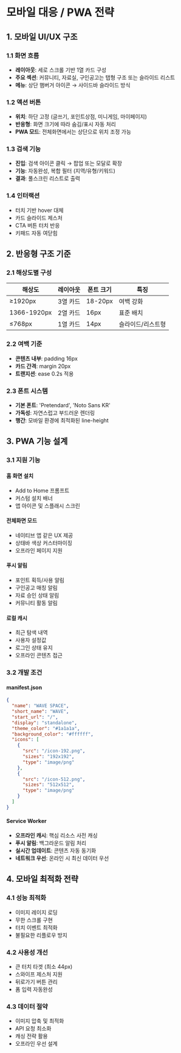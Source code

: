 # 모바일 대응 / PWA 전략

## 1. 모바일 UI/UX 구조

### 1.1 화면 흐름
- **레이아웃**: 세로 스크롤 기반 1열 카드 구성
- **주요 섹션**: 커뮤니티, 자료실, 구인공고는 탭형 구조 또는 슬라이드 리스트
- **메뉴**: 상단 햄버거 아이콘 → 사이드바 슬라이드 방식

### 1.2 액션 버튼
- **위치**: 하단 고정 (글쓰기, 포인트상점, 미니게임, 마이페이지)
- **반응형**: 화면 크기에 따라 숨김/표시 자동 처리
- **PWA 모드**: 전체화면에서는 상단으로 위치 조정 가능

### 1.3 검색 기능
- **진입**: 검색 아이콘 클릭 → 팝업 또는 모달로 확장
- **기능**: 자동완성, 복합 필터 (지역/유형/키워드)
- **결과**: 풀스크린 리스트로 출력

### 1.4 인터랙션
- 터치 기반 hover 대체
- 카드 슬라이드 제스처
- CTA 버튼 터치 반응
- 키패드 자동 여닫힘

## 2. 반응형 구조 기준

### 2.1 해상도별 구성
| 해상도 | 레이아웃 | 폰트 크기 | 특징 |
|--------|----------|-----------|------|
| ≥1920px | 3열 카드 | 18-20px | 여백 강화 |
| 1366-1920px | 2열 카드 | 16px | 표준 배치 |
| ≤768px | 1열 카드 | 14px | 슬라이드/리스트형 |

### 2.2 여백 기준
- **콘텐츠 내부**: padding 16px
- **카드 간격**: margin 20px
- **트랜지션**: ease 0.2s 적용

### 2.3 폰트 시스템
- **기본 폰트**: 'Pretendard', 'Noto Sans KR'
- **가독성**: 자연스럽고 부드러운 렌더링
- **행간**: 모바일 환경에 최적화된 line-height

## 3. PWA 기능 설계

### 3.1 지원 기능
#### 홈 화면 설치
- Add to Home 프롬프트
- 커스텀 설치 배너
- 앱 아이콘 및 스플래시 스크린

#### 전체화면 모드
- 네이티브 앱 같은 UX 제공
- 상태바 색상 커스터마이징
- 오프라인 페이지 지원

#### 푸시 알림
- 포인트 획득/사용 알림
- 구인공고 매칭 알림
- 자료 승인 상태 알림
- 커뮤니티 활동 알림

#### 로컬 캐시
- 최근 탐색 내역
- 사용자 설정값
- 로그인 상태 유지
- 오프라인 콘텐츠 접근

### 3.2 개발 조건

#### manifest.json
```json
{
  "name": "WAVE SPACE",
  "short_name": "WAVE",
  "start_url": "/",
  "display": "standalone",
  "theme_color": "#1a1a1a",
  "background_color": "#ffffff",
  "icons": [
    {
      "src": "/icon-192.png",
      "sizes": "192x192",
      "type": "image/png"
    },
    {
      "src": "/icon-512.png",
      "sizes": "512x512",
      "type": "image/png"
    }
  ]
}
```

#### Service Worker
- **오프라인 캐시**: 핵심 리소스 사전 캐싱
- **푸시 알림**: 백그라운드 알림 처리
- **실시간 업데이트**: 콘텐츠 자동 동기화
- **네트워크 우선**: 온라인 시 최신 데이터 우선

## 4. 모바일 최적화 전략

### 4.1 성능 최적화
- 이미지 레이지 로딩
- 무한 스크롤 구현
- 터치 이벤트 최적화
- 불필요한 리플로우 방지

### 4.2 사용성 개선
- 큰 터치 타겟 (최소 44px)
- 스와이프 제스처 지원
- 뒤로가기 버튼 관리
- 폼 입력 자동완성

### 4.3 데이터 절약
- 이미지 압축 및 최적화
- API 요청 최소화
- 캐싱 전략 활용
- 오프라인 우선 설계